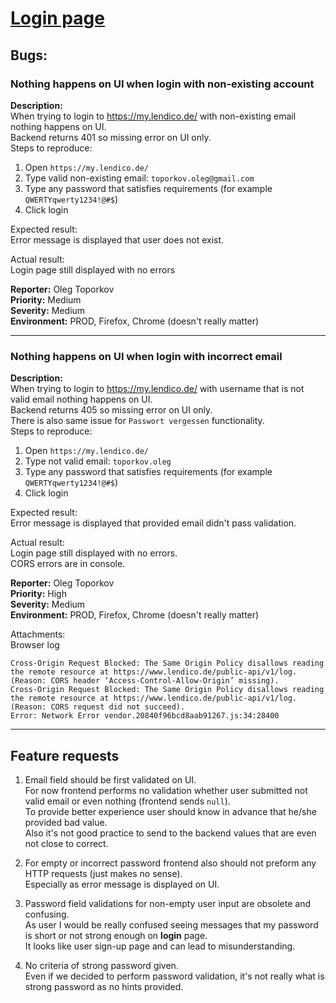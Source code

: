 # [Login page](https://my.lendico.de/)

## Bugs:

### Nothing happens on UI when login with non-existing account
**Description:**  
When trying to login to https://my.lendico.de/ with non-existing email nothing happens on UI.  
Backend returns 401 so missing error on UI only.  
Steps to reproduce:
1. Open `https://my.lendico.de/`
2. Type valid non-existing email: `toporkov.oleg@gmail.com`
3. Type any password that satisfies requirements (for example `QWERTYqwerty1234!@#$`)
4. Click login

Expected result:  
Error message is displayed that user does not exist.  

Actual result:  
Login page still displayed with no errors  

**Reporter:** Oleg Toporkov  
**Priority:** Medium  
**Severity:** Medium  
**Environment:** PROD, Firefox, Chrome (doesn't really matter)  

---

### Nothing happens on UI when login with incorrect email
**Description:**  
When trying to login to https://my.lendico.de/ with username that is not valid email nothing happens on UI.  
Backend returns 405 so missing error on UI only.  
There is also same issue for `Passwort vergessen` functionality.  
Steps to reproduce:
1. Open `https://my.lendico.de/`
2. Type not valid email: `toporkov.oleg`
3. Type any password that satisfies requirements (for example `QWERTYqwerty1234!@#$`)
4. Click login

Expected result:  
Error message is displayed that provided email didn't pass validation.  

Actual result:  
Login page still displayed with no errors.  
CORS errors are in console.  

**Reporter:** Oleg Toporkov  
**Priority:** High  
**Severity:** Medium  
**Environment:** PROD, Firefox, Chrome (doesn't really matter)  

Attachments:  
Browser log  
```
Cross-Origin Request Blocked: The Same Origin Policy disallows reading the remote resource at https://www.lendico.de/public-api/v1/log. (Reason: CORS header ‘Access-Control-Allow-Origin’ missing).
Cross-Origin Request Blocked: The Same Origin Policy disallows reading the remote resource at https://www.lendico.de/public-api/v1/log. (Reason: CORS request did not succeed).
Error: Network Error vendor.20840f96bcd8aab91267.js:34:28400
```

---

## Feature requests
1. Email field should be first validated on UI.  
For now frontend performs no validation whether user submitted not valid email or even nothing (frontend sends `null`).  
To provide better experience user should know in advance that he/she provided bad value.  
Also it's not good practice to send to the backend values that are even not close to correct.  

2. For empty or incorrect password frontend also should not preform any HTTP requests (just makes no sense).  
Especially as error message is displayed on UI.  

3. Password field validations for non-empty user input are obsolete and confusing.  
As user I would be really confused seeing messages that my password is short or not strong enough on **login** page.  
It looks like user sign-up page and can lead to misunderstanding.  

4. No criteria of strong password given.  
Even if we decided to perform password validation, it's not really what is strong password as no hints provided.  
